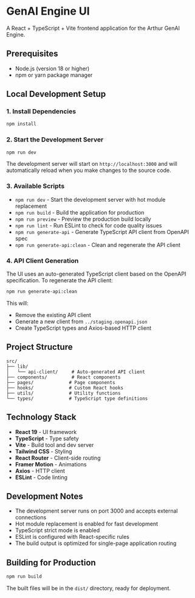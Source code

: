 # GenAI Engine UI

A React + TypeScript + Vite frontend application for the Arthur GenAI Engine.

## Prerequisites

- Node.js (version 18 or higher)
- npm or yarn package manager

## Local Development Setup

### 1. Install Dependencies

```bash
npm install
```

### 2. Start the Development Server

```bash
npm run dev
```

The development server will start on `http://localhost:3000` and will automatically reload when you make changes to the source code.

### 3. Available Scripts

- `npm run dev` - Start the development server with hot module replacement
- `npm run build` - Build the application for production
- `npm run preview` - Preview the production build locally
- `npm run lint` - Run ESLint to check for code quality issues
- `npm run generate-api` - Generate TypeScript API client from OpenAPI spec
- `npm run generate-api:clean` - Clean and regenerate the API client

### 4. API Client Generation

The UI uses an auto-generated TypeScript client based on the OpenAPI specification. To regenerate the API client:

```bash
npm run generate-api:clean
```

This will:

- Remove the existing API client
- Generate a new client from `../staging.openapi.json`
- Create TypeScript types and Axios-based HTTP client

## Project Structure

```
src/
├── lib/
│   └── api-client/     # Auto-generated API client
├── components/         # React components
├── pages/             # Page components
├── hooks/             # Custom React hooks
├── utils/             # Utility functions
└── types/             # TypeScript type definitions
```

## Technology Stack

- **React 19** - UI framework
- **TypeScript** - Type safety
- **Vite** - Build tool and dev server
- **Tailwind CSS** - Styling
- **React Router** - Client-side routing
- **Framer Motion** - Animations
- **Axios** - HTTP client
- **ESLint** - Code linting

## Development Notes

- The development server runs on port 3000 and accepts external connections
- Hot module replacement is enabled for fast development
- TypeScript strict mode is enabled
- ESLint is configured with React-specific rules
- The build output is optimized for single-page application routing

## Building for Production

```bash
npm run build
```

The built files will be in the `dist/` directory, ready for deployment.
